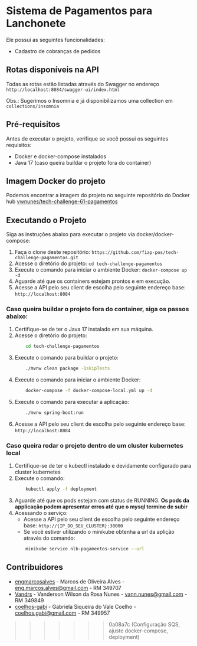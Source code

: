 # Sistema de Pagamentos para Lanchonete

Ele possui as seguintes funcionalidades:

- Cadastro de cobranças de pedidos

## Rotas disponíveis na API
Todas as rotas estão listadas através do Swagger no endereço `http://localhost:8084/swagger-ui/index.html`

Obs.: Sugerimos o Insomnia e já disponibilizamos uma collection em `collections/insomnia`

## Pré-requisitos

Antes de executar o projeto, verifique se você possui os seguintes requisitos:

- Docker e docker-compose instalados
- Java 17 (caso queira buildar o projeto fora do container)

## Imagem Docker do projeto

Podemos encontrar a imagem do projeto no seguinte repositório do Docker hub [vwnunes/tech-challenge-61-pagamentos](https://hub.docker.com/repository/docker/vwnunes/tech-challenge-61-pagamentos/general)

## Executando o Projeto

Siga as instruções abaixo para executar o projeto via docker/docker-compose:

1. Faça o clone deste repositório: `https://github.com/fiap-pos/tech-challenge-pagamentos.git`
2. Acesse o diretório do projeto: `cd tech-challenge-pagamentos`
3. Execute o comando para iniciar o ambiente Docker: `docker-compose up -d`
4. Aguarde até que os containers estejam prontos e em execução.
5. Acesse a API pelo seu client de escolha pelo seguinte endereço base: `http://localhost:8084`

### Caso queira buildar o projeto fora do container, siga os passos abaixo:

1. Certifique-se de ter o Java 17 instalado em sua máquina.
2. Acesse o diretório do projeto:
   ```bash
       cd tech-challenge-pagamentos
   ```
3. Execute o comando para buildar o projeto:
   ```bash
       ./mvnw clean package -DskipTests
   ```
4. Execute o comando para iniciar o ambiente Docker:
   ```bash
       docker-compose -f docker-compose-local.yml up -d
   ```
5. Execute o comando para executar a aplicação:
   ```bash
       ./mvnw spring-boot:run
   ```
6. Acesse a API pelo seu client de escolha pelo seguinte endereço base: `http://localhost:8084`

### Caso queira rodar o projeto dentro de um cluster kubernetes local

1. Certifique-se de ter o kubectl instalado e devidamente configurado para cluster kubernetes
2. Execute o comando:
   ```bash
       kubectl apply -f deployment
   ```
3. Aguarde até que os pods estejam com status de RUNNING. **Os pods da applicação podem apresentar erros até que o mysql termine de subir**
4. Acessando o serviço:
   - Acesse a API pelo seu client de escolha pelo seguinte endereço base: `http://{IP_DO_SEU_CLUSTER}:30000`
   - Se você estiver utilizando o minikube obtenha a url da aplição através do comando:
   ```bash
       minikube service nlb-pagamentos-service --url
   ```

## Contribuidores

- [engmarcosalves](https://github.com/engmarcosalves) - Marcos de Oliveira Alves - eng.marcos.alves@gmail.com - RM 349707
- [Vandrs](https://github.com/Vandrs) - Vanderson Wilson da Rosa Nunes - vann.nunes@gmail.com - RM 349849
- [coelhos-gabi](https://github.com/coelhos-gabi) - Gabriela Siqueira do Vale Coelho - coelhos.gabi@gmail.com - RM 349957
>>>>>>> 0a08a7c (Configuração SQS, ajuste docker-compose, deployment)
